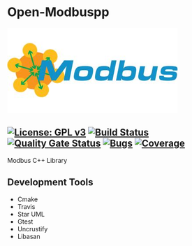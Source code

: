 # Open-Modbuspp

[![Modbus-Logo](./docs/pics/modbus_logo.jpg)](./docs/pics/modbus_logo.jpg)

[![License: GPL v3](https://img.shields.io/badge/License-GPL%20v3-blue.svg)](http://www.gnu.org/licenses/gpl-3.0)
[![Build Status](https://travis-ci.org/enesoztrk/Open-Modbuspp.svg?branch=main)](https://travis-ci.org/enesoztrk/Open-Modbuspp)
[![Quality Gate Status](https://sonarcloud.io/api/project_badges/measure?project=enesoztrk_Open-Modbuspp&metric=alert_status)](https://sonarcloud.io/dashboard?id=enesoztrk_Open-Modbuspp)
[![Bugs](https://sonarcloud.io/api/project_badges/measure?project=enesoztrk_Open-Modbuspp&metric=bugs)](https://sonarcloud.io/dashboard?id=enesoztrk_Open-Modbuspp)
[![Coverage](https://sonarcloud.io/api/project_badges/measure?project=enesoztrk_Open-Modbuspp&metric=coverage)](https://sonarcloud.io/dashboard?id=enesoztrk_Open-Modbuspp)
---

Modbus C++ Library


## Development Tools 

- Cmake
- Travis
- Star UML
- Gtest
- Uncrustify
- Libasan

